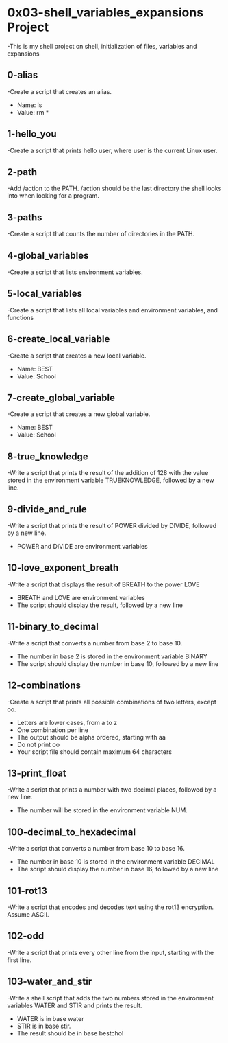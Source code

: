 # 0x03-shell_variables_expansions Project

-This is my shell project on shell, initialization of files, variables and expansions
## 0-alias
-Create a script that creates an alias.

* Name: ls
* Value: rm *
## 1-hello_you
-Create a script that prints hello user, where user is the current Linux user.
## 2-path
-Add /action to the PATH. /action should be the last directory the shell looks into when looking for a program.
## 3-paths
-Create a script that counts the number of directories in the PATH.
## 4-global_variables
-Create a script that lists environment variables.
## 5-local_variables
-Create a script that lists all local variables and environment variables, and functions
## 6-create_local_variable
-Create a script that creates a new local variable.

* Name: BEST 
* Value: School
## 7-create_global_variable
-Create a script that creates a new global variable.

* Name: BEST
* Value: School
## 8-true_knowledge
-Write a script that prints the result of the addition of 128 with the value stored in the environment variable TRUEKNOWLEDGE, followed by a new line.
## 9-divide_and_rule
-Write a script that prints the result of POWER divided by DIVIDE, followed by a new line.

* POWER and DIVIDE are environment variables
## 10-love_exponent_breath
-Write a script that displays the result of BREATH to the power LOVE

* BREATH and LOVE are environment variables
* The script should display the result, followed by a new line
## 11-binary_to_decimal
-Write a script that converts a number from base 2 to base 10.

* The number in base 2 is stored in the environment variable BINARY
* The script should display the number in base 10, followed by a new line
## 12-combinations
-Create a script that prints all possible combinations of two letters, except oo.

* Letters are lower cases, from a to z
* One combination per line
* The output should be alpha ordered, starting with aa
* Do not print oo
* Your script file should contain maximum 64 characters
## 13-print_float
-Write a script that prints a number with two decimal places, followed by a new line.

* The number will be stored in the environment variable NUM.
## 100-decimal_to_hexadecimal
-Write a script that converts a number from base 10 to base 16.

* The number in base 10 is stored in the environment variable DECIMAL
* The script should display the number in base 16, followed by a new line
## 101-rot13
-Write a script that encodes and decodes text using the rot13 encryption. Assume ASCII.
## 102-odd
-Write a script that prints every other line from the input, starting with the first line.
## 103-water_and_stir
-Write a shell script that adds the two numbers stored in the environment variables WATER and STIR and prints the result.

* WATER is in base water
* STIR is in base stir.
* The result should be in base bestchol
